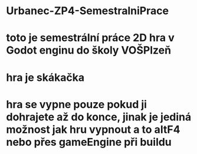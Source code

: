 # Urbanec-ZP4-SemestralniPrace
# toto je semestrální práce 2D hra v Godot enginu do školy VOŠPlzeň
# hra je skákačka
# hra se vypne pouze pokud ji dohrajete až do konce, jinak je jediná možnost jak hru vypnout a to altF4 nebo přes gameEngine při buildu
